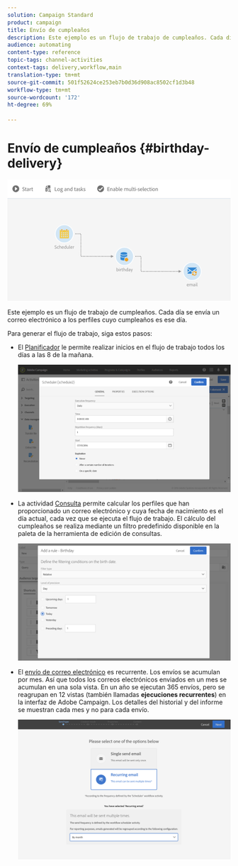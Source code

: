 ```yaml
---
solution: Campaign Standard
product: campaign
title: Envío de cumpleaños
description: Este ejemplo es un flujo de trabajo de cumpleaños. Cada día se envía un correo electrónico a los perfiles cuyo cumpleaños es ese día.
audience: automating
content-type: reference
topic-tags: channel-activities
context-tags: delivery,workflow,main
translation-type: tm+mt
source-git-commit: 501f52624ce253eb7b0d36d908ac8502cf1d3b48
workflow-type: tm+mt
source-wordcount: '172'
ht-degree: 69%

---
```



# Envío de cumpleaños {#birthday-delivery}

![](assets/wkf_delivery_example_1.png)

Este ejemplo es un flujo de trabajo de cumpleaños. Cada día se envía un correo electrónico a los perfiles cuyo cumpleaños es ese día.

Para generar el flujo de trabajo, siga estos pasos:

* El [Planificador](../../automating/using/scheduler.md) le permite realizar inicios en el flujo de trabajo todos los días a las 8 de la mañana.

   ![](assets/wkf_delivery_example_2.png)

* La actividad [Consulta](../../automating/using/query.md) permite calcular los perfiles que han proporcionado un correo electrónico y cuya fecha de nacimiento es el día actual, cada vez que se ejecuta el flujo de trabajo. El cálculo del cumpleaños se realiza mediante un filtro predefinido disponible en la paleta de la herramienta de edición de consultas.

   ![](assets/wkf_delivery_example_3.png)

* El [envío de correo electrónico](../../automating/using/email-delivery.md) es recurrente. Los envíos se acumulan por mes. Así que todos los correos electrónicos enviados en un mes se acumulan en una sola vista. En un año se ejecutan 365 envíos, pero se reagrupan en 12 vistas (también llamadas **ejecuciones recurrentes**) en la interfaz de Adobe Campaign. Los detalles del historial y del informe se muestran cada mes y no para cada envío.

   ![](assets/wkf_delivery_example_4.png)

